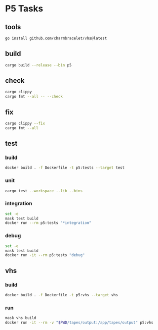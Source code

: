 # P5 Tasks

## tools
~~~sh
go install github.com/charmbracelet/vhs@latest
~~~

## build

~~~sh
cargo build --release --bin p5
~~~

## check

~~~sh
cargo clippy
cargo fmt --all -- --check
~~~

## fix

~~~sh
cargo clippy --fix
cargo fmt --all
~~~

## test

### build
~~~sh
docker build . -f Dockerfile -t p5:tests --target test
~~~

### unit

~~~sh
cargo test --workspace --lib --bins
~~~

### integration

~~~sh
set -e
mask test build
docker run --rm p5:tests "*integration"
~~~

### debug
~~~sh
set -e
mask test build
docker run -it --rm p5:tests "debug"
~~~

## vhs

### build
~~~sh
docker build . -f Dockerfile -t p5:vhs --target vhs
~~~

### run
~~~sh
mask vhs build
docker run -it --rm -v "$PWD/tapes/output:/app/tapes/output" p5:vhs
~~~
